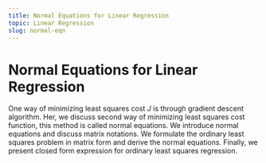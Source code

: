 ```yaml
---
title: Normal Equations for Linear Regression
topic: Linear Regression
slug: normal-eqn
---
```


# Normal Equations for Linear Regression

One way of minimizing least squares cost $J$ is through gradient descent algorithm. Her, we discuss second way of minimizing least squares cost function, this method is called normal equations. We introduce normal equations and discuss matrix notations. We formulate the ordinary least squares problem in matrix form and derive the normal equations. Finally, we present closed form expression for ordinary least squares regression.

